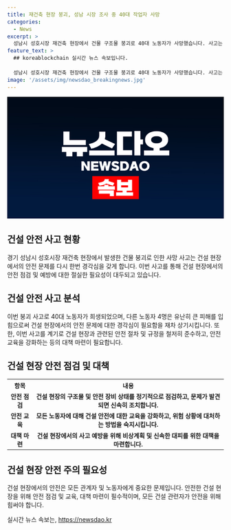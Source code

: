 ```yaml
---
title: 재건축 현장 붕괴, 성남 시장 조사 중 40대 작업자 사망
categories:
  - News
excerpt: >
  성남시 성호시장 재건축 현장에서 건물 구조물 붕괴로 40대 노동자가 사망했습니다. 사고는 철거 작업 중에 발생했으며, 40대 노동자가 붕괴된 구조물에 매몰된 채 발견되었습니다. 이 사고로 4명의 노동자는 피해를 입지 않았으며, 소방당국은 구조작업에 나서 심정지 상태의 A씨를 발견했습니다. 경찰과 소방당국은 사고 경위를 조사 중에 있습니다. (150자)
feature_text: >
  ## koreablockchain 실시간 뉴스 속보입니다.

  성남시 성호시장 재건축 현장에서 건물 구조물 붕괴로 40대 노동자가 사망했습니다. 사고는 철거 작업 중에 발생했으며, 40대 노동자가 붕괴된 구조물에 매몰된 채 발견되었습니다. 이 사고로 4명의 노동자는 피해를 입지 않았으며, 소방당국은 구조작업에 나서 심정지 상태의 A씨를 발견했습니다. 경찰과 소방당국은 사고 경위를 조사 중에 있습니다. (150자)
image: '/assets/img/newsdao_breakingnews.jpg'
---
```


<p><img src="/assets/img/newsdao_breakingnews.jpg" alt="koreablockchain 속보" /></p>

<h2 data-ke-size="size26">건설 안전 사고 현황</h2>

<p data-ke-size="size16">경기 성남시 성호시장 재건축 현장에서 발생한 건물 붕괴로 인한 사망 사고는 건설 현장에서의 안전 문제를 다시 한번 경각심을 갖게 합니다. 이번 사고를 통해 건설 현장에서의 안전 점검 및 예방에 대한 절실한 필요성이 대두되고 있습니다.</p>

<h2 data-ke-size="size26">건설 안전 사고 분석</h2>

<p data-ke-size="size16">이번 붕괴 사고로 40대 노동자가 희생되었으며, 다른 노동자 4명은 유난히 큰 피해를 입힘으로써 건설 현장에서의 안전 문제에 대한 경각심이 필요함을 재차 상기시킵니다. 또한, 이번 사고를 계기로 건설 현장과 관련된 안전 절차 및 규정을 철저히 준수하고, 안전 교육을 강화하는 등의 대책 마련이 필요합니다.</p>

<h2 data-ke-size="size26">건설 현장 안전 점검 및 대책</h2>

<table>
  <tr>
    <th>항목</th>
    <th>내용</th>
  </tr>
  <tr>
    <td style="text-align: center; height: 17px;"><b>안전 점검</b></td>
    <td style="text-align: center; height: 17px;"><b>건설 현장의 구조물 및 안전 장비 상태를 정기적으로 점검하고, 문제가 발견되면 신속히 조치합니다.</b></td>
  </tr>
  <tr>
    <td style="text-align: center; height: 17px;"><b>안전 교육</b></td>
    <td style="text-align: center; height: 17px;"><b>모든 노동자에 대해 건설 안전에 대한 교육을 강화하고, 위험 상황에 대처하는 방법을 숙지시킵니다.</b></td>
  </tr>
  <tr>
    <td style="text-align: center; height: 17px;"><b>대책 마련</b></td>
    <td style="text-align: center; height: 17px;"><b>건설 현장에서의 사고 예방을 위해 비상계획 및 신속한 대피를 위한 대책을 마련합니다.</b></td>
  </tr>
</table>

<h2 data-ke-size="size26">건설 현장 안전 주의 필요성</h2>

<p data-ke-size="size16">건설 현장에서의 안전은 모든 관계자 및 노동자에게 중요한 문제입니다. 안전한 건설 현장을 위해 안전 점검 및 교육, 대책 마련이 필수적이며, 모든 건설 관련자가 안전을 위해 힘써야 합니다.</p>
실시간 뉴스 속보는, <a href="https://newsdao.kr" rel="dofollow">https://newsdao.kr</a>


